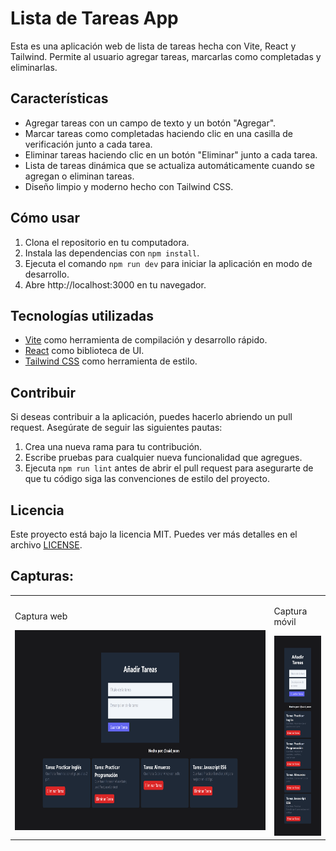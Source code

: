 # Lista de Tareas App

Esta es una aplicación web de lista de tareas hecha con Vite, React y Tailwind. Permite al usuario agregar tareas, marcarlas como completadas y eliminarlas. 

## Características

- Agregar tareas con un campo de texto y un botón "Agregar".
- Marcar tareas como completadas haciendo clic en una casilla de verificación junto a cada tarea.
- Eliminar tareas haciendo clic en un botón "Eliminar" junto a cada tarea.
- Lista de tareas dinámica que se actualiza automáticamente cuando se agregan o eliminan tareas.
- Diseño limpio y moderno hecho con Tailwind CSS.

## Cómo usar

1. Clona el repositorio en tu computadora.
2. Instala las dependencias con `npm install`.
3. Ejecuta el comando `npm run dev` para iniciar la aplicación en modo de desarrollo.
4. Abre http://localhost:3000 en tu navegador.

## Tecnologías utilizadas

- [Vite](https://vitejs.dev/) como herramienta de compilación y desarrollo rápido.
- [React](https://reactjs.org/) como biblioteca de UI.
- [Tailwind CSS](https://tailwindcss.com/) como herramienta de estilo.

## Contribuir

Si deseas contribuir a la aplicación, puedes hacerlo abriendo un pull request. Asegúrate de seguir las siguientes pautas:

1. Crea una nueva rama para tu contribución.
2. Escribe pruebas para cualquier nueva funcionalidad que agregues.
3. Ejecuta `npm run lint` antes de abrir el pull request para asegurarte de que tu código siga las convenciones de estilo del proyecto.

## Licencia

Este proyecto está bajo la licencia MIT. Puedes ver más detalles en el archivo [LICENSE](LICENSE).

## Capturas: 

<table>
  <tr>
    <td><p>Captura web</p>
    <img height='320px' src="/screenshot.png">
    </td>
    <td><p>Captura móvil</p>
    <img height='320px' src="/mb_screenshot.png">
    </td>
  </tr>
</table>